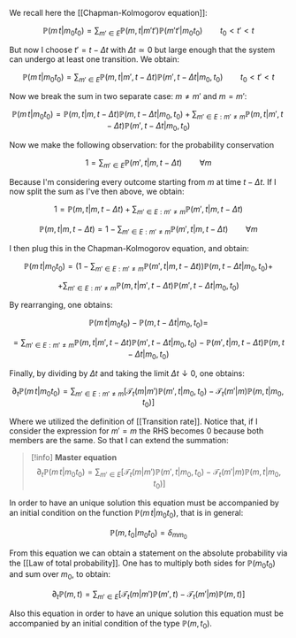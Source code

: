 We recall here the [[Chapman-Kolmogorov equation]]:

$$\mathbb{P}(m\,t|m_0t_0) =\sum_{m' \in E} \mathbb{P}(m,t|m't')\mathbb{P}(m't'|m_0t_0) \qquad t_0<t'<t$$

But now I choose $t'= t- \Delta t$ with $\Delta t \simeq 0$ but large enough that the system can undergo at least one transition. We obtain:

$$\mathbb{P}(m\,t|m_0t_0) =\sum_{m' \in E} \mathbb{P}(m,t|m',t-\Delta t)\mathbb{P}(m',t-\Delta t|m_0,t_0) \qquad t_0<t'<t$$

Now we break the sum in two separate case: $m \neq m'$ and $m=m'$:

$$\mathbb{P}(m\,t|m_0t_0) = \mathbb{P}(m,t|m,t-\Delta t)\mathbb{P}(m,t-\Delta t|m_0,t_0)+\sum_{m' \in E :m'\neq m} \mathbb{P}(m,t|m',t-\Delta t)\mathbb{P}(m',t-\Delta t|m_0,t_0) $$

Now we make the following observation: for the probability conservation

$$ 1=\sum_{m' \in E} \mathbb{P}(m',t|m,t-\Delta t) \qquad \forall m$$

Because I'm considering every outcome starting from $m$ at time $t-\Delta t$. If I now split the sum as I've then above, we obtain:

$$ 1=\mathbb{P}(m,t|m,t-\Delta t)+\sum_{m' \in E:m'\neq m} \mathbb{P}(m',t|m,t-\Delta t)$$

$$ \mathbb{P}(m,t|m,t-\Delta t)=1-\sum_{m' \in E:m'\neq m} \mathbb{P}(m',t|m,t-\Delta t) \qquad \forall m $$

I then plug this in the Chapman-Kolmogorov equation, and obtain:

$$\mathbb{P}(m\,t|m_0t_0) = \left(1-\sum_{m' \in E:m'\neq m} \mathbb{P}(m',t|m,t-\Delta t)\right)\mathbb{P}(m,t-\Delta t|m_0,t_0) + $$

$$+\sum_{m' \in E :m'\neq m} \mathbb{P}(m,t|m',t-\Delta t)\mathbb{P}(m',t-\Delta t|m_0,t_0)$$

By rearranging, one obtains:

$$ \mathbb{P}(m\,t|m_0t_0) - \mathbb{P}(m,t-\Delta t|m_0,t_0)=$$

$$ = \sum_{m' \in E :m'\neq m} \mathbb{P}(m,t|m',t-\Delta t)\mathbb{P}(m',t-\Delta t|m_0,t_0)- \mathbb{P}(m',t|m,t-\Delta t)\mathbb{P}(m,t-\Delta t|m_0,t_0)$$

Finally, by dividing by $\Delta t$  and taking the limit $\Delta t \downarrow 0$, one obtains:

$$ \partial_t \mathbb{P}(m\,t|m_0t_0) =  \sum_{m' \in E :m'\neq m} \left[\mathcal{T}_t(m|m')\mathbb{P}(m',t|m_0,t_0)- \mathcal{T}_t(m'|m)\mathbb{P}(m,t|m_0,t_0)\right] $$

Where we utilized the definition of [[Transition rate]].
Notice that, if I consider the expression for $m'=m$ the RHS becomes 0 because both members are the same. So that I can extend  the summation:

>[!info] **Master equation**
$$ \partial_t \mathbb{P}(m\,t|m_0t_0) =  \sum_{m' \in E} \left[\mathcal{T}_t(m|m')\mathbb{P}(m',t|m_0,t_0)- \mathcal{T}_t(m'|m)\mathbb{P}(m,t|m_0,t_0)\right] $$

In order to have an unique solution this equation must be accompanied by an initial condition on the function $\mathbb{P}(m\,t|m_0t_0)$, that is in general:

$$\mathbb{P}(m,t_0|m_0t_0)=\delta_{mm_0}$$

From this equation we can obtain a statement on the absolute probability via the [[Law of total probability]]. One has to multiply both sides for $\mathbb{P}(m_0t_0)$ and sum over $m_0$, to obtain:

$$ \partial_t \mathbb{P}(m,t) =  \sum_{m' \in E} \left[\mathcal{T}_t(m|m')\mathbb{P}(m',t)- \mathcal{T}_t(m'|m)\mathbb{P}(m,t)\right] $$

Also this equation in order to have an unique solution this equation must be accompanied  by an initial condition of the type $\mathbb{P}(m,t_0)$.







